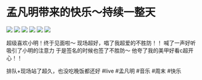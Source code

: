 # 孟凡明带来的快乐～持续一整天

![](img/5b290d76-c498-41fa-bb77-22dabff1cd3a.jpg)
![](img/6dc7c44a-10f4-4aee-b3f5-d4ea3a0ce08b.jpg)
![](img/6ddc1a3d-99b0-4320-9434-c80eb77b7bdd.jpg)
![](img/20a83b84-8216-41a8-9b6d-99e56c03bbba.jpg)
![](img/c1ca7d52-d7b8-4abe-b11e-625f72b2de79.jpg)
![](img/757e366d-e2c0-4fa3-9c45-f1de60c192c8.jpg)

超级喜欢小明！终于见面啦～
现场超好，唱了我超爱的不胜防！！
喊了一声好听吸引了小明的注意力
于是签名的时候也签了不胜防～
他夸了我的美甲好看c超开心！！
 
排队+现场站了超久，也没吃晚饭都还好
#live #孟凡明 #音乐 #周末 #快乐